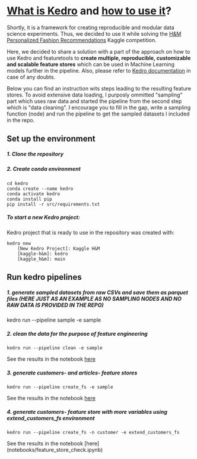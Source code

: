 # [What is Kedro](https://kedro.readthedocs.io/en/stable/introduction/introduction.html) and [how to use it](https://kedro.readthedocs.io/en/stable/tutorial/spaceflights_tutorial.html)? 

Shortly, it is a framework for creating reproducible and modular data science experiments. Thus, we decided to use it while solving the [H&M Personalized Fashion Recommendations](https://www.kaggle.com/competitions/h-and-m-personalized-fashion-recommendations) Kaggle competition. 

Here, we decided to share a solution with a part of the approach on how to use Kedro and featuretools to **create multiple, reproducible, customizable and scalable feature stores** which can be used in Machine Learning models further in the pipeline. Also, please refer to [Kedro documentation](https://kedro.readthedocs.io/en/stable/index.html) in case of any doubts. 

Below you can find an instruction wits steps leading to the resulting feature stores. To avoid extensive data loading, I purposly ommitted "sampling" part which uses raw data and started the pipeline from the second step which is "data cleaning". I encourage you to fill in the gap, write a sampling function (node) and run the pipeline to get the sampled datasets I included in the repo.

## Set up the environment

##### 1. Clone the repository

##### 2. Create conda environment

```
cd kedro
conda create --name kedro
conda activate kedro
conda install pip
pip install -r src/requirements.txt
```

##### To start a new Kedro project:
Kedro project that is ready to use in the repository was created with:
```
kedro new
    [New Kedro Project]: Kaggle H&M
    [kaggle-h&m]: kedro
    [kaggle_h&m]: main
```

## Run kedro pipelines

##### 1. generate sampled datasets from raw CSVs and save them as parquet files (HERE JUST AS AN EXAMPLE AS NO SAMPLING NODES AND NO RAW DATA IS PROVIDED IN THE REPO)
kedro run --pipeline sample -e sample

##### 2. clean the data for the purpose of feature engineering
```
kedro run --pipeline clean -e sample
```
See the results in the notebook [here](kedro/notebooks/data_check.ipynb)

##### 3. generate customers- and articles- feature stores
```
kedro run --pipeline create_fs -e sample
```
See the results in the notebook [here](kedro/notebooks/feature_store_check.ipynb)

##### 4. generate customers- feature store with more variables using extend_customers_fs environment
 ```
kedro run --pipeline create_fs -n customer -e extend_customers_fs
 ```
See the results in the notebook [here] (notebooks/feature_store_check.ipynb) 
